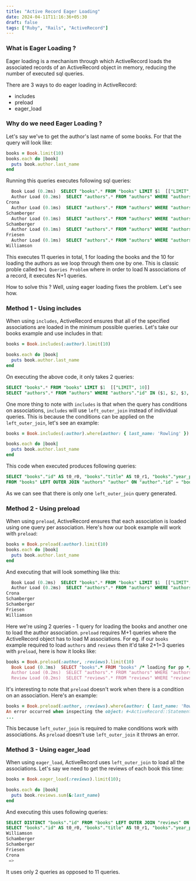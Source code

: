 ```yaml
---
title: "Active Record Eager Loading"
date: 2024-04-11T11:16:36+05:30
draft: false
tags: ["Ruby", "Rails", "ActiveRecord"]
---
```


### What is Eager Loading ?

Eager loading is a mechanism through which ActiveRecord loads the associated records of an ActiveRecord object in memory, reducing the number of executed sql queries.

There are 3 ways to do eager loading in ActiveRecord:

- includes
- preload
- eager_load

### Why do we need Eager Loading ?

Let's say we've to get the author's last name of some books. For that the query will look like:

```ruby
books = Book.limit(10)
books.each do |book|
  puts book.author.last_name
end
```

Running this queries executes following sql queries:

```sql
  Book Load (0.2ms)  SELECT "books".* FROM "books" LIMIT $1  [["LIMIT", 10]]
  Author Load (0.2ms)  SELECT "authors".* FROM "authors" WHERE "authors"."id" = $1 LIMIT $2  [["id", 5], ["LIMIT", 1]]
Crona
  Author Load (0.1ms)  SELECT "authors".* FROM "authors" WHERE "authors"."id" = $1 LIMIT $2  [["id", 3], ["LIMIT", 1]]
Schamberger
  Author Load (0.1ms)  SELECT "authors".* FROM "authors" WHERE "authors"."id" = $1 LIMIT $2  [["id", 3], ["LIMIT", 1]]
Schamberger
  Author Load (0.1ms)  SELECT "authors".* FROM "authors" WHERE "authors"."id" = $1 LIMIT $2  [["id", 4], ["LIMIT", 1]]
Friesen
  Author Load (0.1ms)  SELECT "authors".* FROM "authors" WHERE "authors"."id" = $1 LIMIT $2  [["id", 2], ["LIMIT", 1]]
Williamson
```

This executes 11 queries in total, 1 for loading the books and the 10 for loading the authors as we loop through them one by one.
This is classic proble called `N+1 Queries Problem` where in order to load N associations of a record, it executes N+1 queries.

How to solve this ?
Well, using eager loading fixes the problem. Let's see how.

### Method 1 - Using includes

When using `includes`, ActiveRecord ensures that all of the specified associations are loaded in the minimum possible queries. Let's take our books example and use includes in that:

```ruby
books = Book.includes(:author).limit(10)

books.each do |book|
  puts book.author.last_name
end
```

On executing the above code, it only takes 2 queries:

```sql
SELECT "books".* FROM "books" LIMIT $1  [["LIMIT", 10]]
SELECT "authors".* FROM "authors" WHERE "authors"."id" IN ($1, $2, $3, $4)  [["id", 5], ["id", 3], ["id", 4], ["id", 2]]
```

One more thing to note with `includes` is that when the query has conditions on associations, `includes` will use `left_outer_join` instead of individual queries. This is because the conditions can be applied on the `left_outer_join`, let's see an example:

```ruby
books = Book.includes(:author).where(author: { last_name: 'Rowling' }).limit(10)

books.each do |book|
  puts book.author.last_name
end
```

This code when executed produces following queries:

```sql
SELECT "books"."id" AS t0_r0, "books"."title" AS t0_r1, "books"."year_published" AS t0_r2, "books"."isbn" AS t0_r3, "books"."price" AS t0_r4, "books"."views" AS t0_r5, "books"."author_id" AS t0_r6, "books"."supplier_id" AS t0_r7, "books"."created_at" AS t0_r8, "books"."updated_at" AS t0_r9, "author"."id" AS t1_r0, "author"."first_name" AS t1_r1, "author"."last_name" AS t1_r2, "author"."title" AS t1_r3, "author"."created_at" AS t1_r4, "author"."updated_at" AS t1_r5
FROM "books" LEFT OUTER JOIN "authors" "author" ON "author"."id" = "books"."author_id" WHERE "author"."last_name" = $1 LIMIT $2  [["last_name", "Rowling"], ["LIMIT", 10]]
```

As we can see that there is only one `left_outer_join` query generated.

### Method 2 - Using preload

When using `preload`, ActiveRecord ensures that each association is loaded using one query per association. Here's how our book example will work with `preload`:

```ruby
books = Book.preload(:author).limit(10)
books.each do |book|
  puts book.author.last_name
end
```

And executing that will look something like this:

```sql
  Book Load (0.2ms)  SELECT "books".* FROM "books" LIMIT $1  [["LIMIT", 10]]
  Author Load (0.2ms)  SELECT "authors".* FROM "authors" WHERE "authors"."id" IN ($1, $2, $3, $4)  [["id", 5], ["id", 3], ["id", 4], ["id", 2]]
Crona
Schamberger
Schamberger
Friesen
Williamson
```

Here we're using 2 queries - 1 query for loading the books and another one to load the author association.
`preload` requires M+1 queries where the ActiveRecord object has to load M associations. For eg. if our `books` example required to load `authors` and `reviews` then it'd take 2+1=3 queries with `preload`, here is how it looks like:

```ruby
books = Book.preload(:author, :reviews).limit(10)
  Book Load (0.3ms)  SELECT "books".* FROM "books" /* loading for pp */ LIMIT $1  [["LIMIT", 10]]
  Author Load (0.2ms)  SELECT "authors".* FROM "authors" WHERE "authors"."id" IN ($1, $2, $3, $4)  [["id", 5], ["id", 3], ["id", 4], ["id", 2]]
  Review Load (0.2ms)  SELECT "reviews".* FROM "reviews" WHERE "reviews"."book_id" IN ($1, $2, $3, $4, $5)  [["book_id", 1], ["book_id", 2], ["book_id", 3], ["book_id", 4], ["book_id", 5]]
```

It's interesting to note that `preload` doesn't work when there is a condition on an association. Here's an example:

```ruby
books = Book.preload(:author, :reviews).where(author: { last_name: 'Rowling' })
An error occurred when inspecting the object: #<ActiveRecord::StatementInvalid:"PG::UndefinedTable: ERROR:  missing FROM-clause entry for table \"author\"\nLINE 1: SELECT \"books\".* FROM \"books\" WHERE \"author\".\"last_name\" = $...\n                                            ^\n">
...
```

This because `left_outer_join` is required to make conditions work with associations. As `preload` doesn't use `left_outer_join` it throws an error.

### Method 3 - Using eager_load

When using `eager_load`, ActiveRecord uses `left_outer_join` to load all the associations. Let's say we need to get the reviews of each book this time:

```ruby
books = Book.eager_load(:reviews).limit(10);

books.each do |book|
  puts book.reviews.sum(&:last_name)
end
```

And executing this uses following queries:

```sql
SELECT DISTINCT "books"."id" FROM "books" LEFT OUTER JOIN "reviews" ON "reviews"."book_id" = "books"."id" LIMIT $1  [["LIMIT", 10]]
SELECT "books"."id" AS t0_r0, "books"."title" AS t0_r1, "books"."year_published" AS t0_r2, "books"."isbn" AS t0_r3, "books"."price" AS t0_r4, "books"."views" AS t0_r5, "books"."author_id" AS t0_r6, "books"."supplier_id" AS t0_r7, "books"."created_at" AS t0_r8, "books"."updated_at" AS t0_r9, "reviews"."id" AS t1_r0, "reviews"."title" AS t1_r1, "reviews"."body" AS t1_r2, "reviews"."rating" AS t1_r3, "reviews"."state" AS t1_r4, "reviews"."customer_id" AS t1_r5, "reviews"."book_id" AS t1_r6, "reviews"."created_at" AS t1_r7, "reviews"."updated_at" AS t1_r8 FROM "books" LEFT OUTER JOIN "reviews" ON "reviews"."book_id" = "books"."id" WHERE "books"."id" IN ($1, $2, $3, $4, $5)
Williamson
Schamberger
Schamberger
Friesen
Crona
 =>
```

It uses only 2 queries as opposed to 11 queries.
